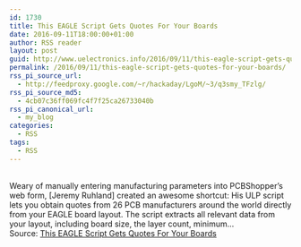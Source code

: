 ```yaml
---
id: 1730
title: This EAGLE Script Gets Quotes For Your Boards
date: 2016-09-11T18:00:00+01:00
author: RSS reader
layout: post
guid: http://www.uelectronics.info/2016/09/11/this-eagle-script-gets-quotes-for-your-boards/
permalink: /2016/09/11/this-eagle-script-gets-quotes-for-your-boards/
rss_pi_source_url:
  - http://feedproxy.google.com/~r/hackaday/LgoM/~3/q3smy_TFzlg/
rss_pi_source_md5:
  - 4cb07c36ff069fc4f7f25ca26733040b
rss_pi_canonical_url:
  - my_blog
categories:
  - RSS
tags:
  - RSS
---
```

&#013;  
Weary of manually entering manufacturing parameters into PCBShopper’s web form, [Jeremy Ruhland] created an awesome shortcut: His ULP script lets you obtain quotes from 26 PCB manufacturers around the world directly from your EAGLE board layout. The script extracts all relevant data from your layout, including board size, the layer count, minimum…&#013;  
Source: <a href="http://feedproxy.google.com/~r/hackaday/LgoM/~3/q3smy_TFzlg/" target="_blank">This EAGLE Script Gets Quotes For Your Boards</a>